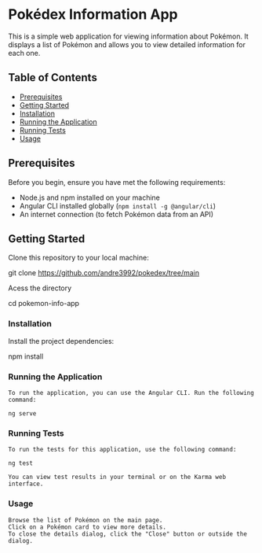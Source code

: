 # Pokédex Information App

This is a simple web application for viewing information about Pokémon. It displays a list of Pokémon and allows you to view detailed information for each one.

## Table of Contents

- [Prerequisites](#prerequisites)
- [Getting Started](#getting-started)
- [Installation](#installation)
- [Running the Application](#running-the-application)
- [Running Tests](#running-tests)
- [Usage](#usage)

## Prerequisites

Before you begin, ensure you have met the following requirements:

- Node.js and npm installed on your machine
- Angular CLI installed globally (`npm install -g @angular/cli`)
- An internet connection (to fetch Pokémon data from an API)

## Getting Started

  Clone this repository to your local machine:

   git clone https://github.com/andre3992/pokedex/tree/main

   Acess the directory

   cd pokemon-info-app

### Installation

   Install the project dependencies:

   npm install

### Running the Application

    To run the application, you can use the Angular CLI. Run the following command:

    ng serve

### Running Tests

    To run the tests for this application, use the following command:

    ng test

    You can view test results in your terminal or on the Karma web interface.

### Usage

    Browse the list of Pokémon on the main page.
    Click on a Pokémon card to view more details.
    To close the details dialog, click the "Close" button or outside the dialog.
